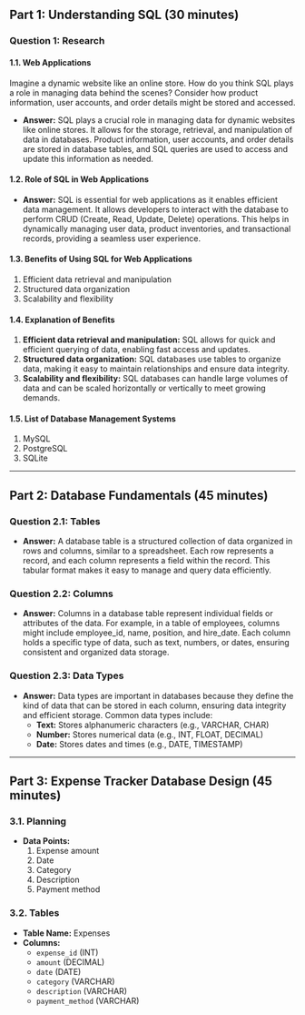 ## Part 1: Understanding SQL (30 minutes)

### **Question 1: Research**

#### **1.1. Web Applications**

Imagine a dynamic website like an online store. How do you think SQL plays a role in managing data behind the scenes? Consider how product information, user accounts, and order details might be stored and accessed.

- **Answer:** SQL plays a crucial role in managing data for dynamic websites like online stores. It allows for the storage, retrieval, and manipulation of data in databases. Product information, user accounts, and order details are stored in database tables, and SQL queries are used to access and update this information as needed.

#### **1.2. Role of SQL in Web Applications**

- **Answer:** SQL is essential for web applications as it enables efficient data management. It allows developers to interact with the database to perform CRUD (Create, Read, Update, Delete) operations. This helps in dynamically managing user data, product inventories, and transactional records, providing a seamless user experience.

#### **1.3. Benefits of Using SQL for Web Applications**

1. Efficient data retrieval and manipulation
2. Structured data organization
3. Scalability and flexibility

#### **1.4. Explanation of Benefits**

1. **Efficient data retrieval and manipulation:** SQL allows for quick and efficient querying of data, enabling fast access and updates.
2. **Structured data organization:** SQL databases use tables to organize data, making it easy to maintain relationships and ensure data integrity.
3. **Scalability and flexibility:** SQL databases can handle large volumes of data and can be scaled horizontally or vertically to meet growing demands.

#### **1.5. List of Database Management Systems**

1. MySQL
2. PostgreSQL
3. SQLite

---

## Part 2: Database Fundamentals (45 minutes)

### **Question 2.1: Tables**

- **Answer:** A database table is a structured collection of data organized in rows and columns, similar to a spreadsheet. Each row represents a record, and each column represents a field within the record. This tabular format makes it easy to manage and query data efficiently.

### **Question 2.2: Columns**

- **Answer:** Columns in a database table represent individual fields or attributes of the data. For example, in a table of employees, columns might include employee_id, name, position, and hire_date. Each column holds a specific type of data, such as text, numbers, or dates, ensuring consistent and organized data storage.

### **Question 2.3: Data Types**

- **Answer:** Data types are important in databases because they define the kind of data that can be stored in each column, ensuring data integrity and efficient storage. Common data types include:
  - **Text:** Stores alphanumeric characters (e.g., VARCHAR, CHAR)
  - **Number:** Stores numerical data (e.g., INT, FLOAT, DECIMAL)
  - **Date:** Stores dates and times (e.g., DATE, TIMESTAMP)

---

## Part 3: Expense Tracker Database Design (45 minutes)

### **3.1. Planning**

- **Data Points:**
  1. Expense amount
  2. Date
  3. Category
  4. Description
  5. Payment method

### **3.2. Tables**

- **Table Name:** Expenses
- **Columns:**
  - `expense_id` (INT)
  - `amount` (DECIMAL)
  - `date` (DATE)
  - `category` (VARCHAR)
  - `description` (VARCHAR)
  - `payment_method` (VARCHAR)

